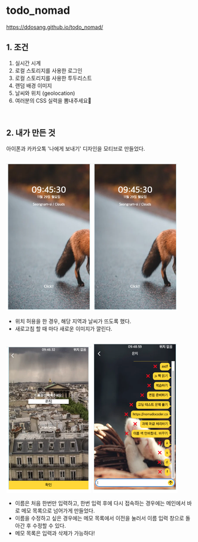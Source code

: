 # todo_nomad

https://ddosang.github.io/todo_nomad/

## 1. 조건
1. 실시간 시계
2. 로컬 스토리지를 사용한 로그인
3. 로컬 스토리지를 사용한 투두리스트
4. 랜덤 배경 이미지
5. 날씨와 위치 (geolocation)
6. 여러분의 CSS 실력을 뽐내주세요💖

<br>

## 2. 내가 만든 것

아이폰과 카카오톡 '나에게 보내기' 디자인을 모티브로 만들었다.

<br>

<div style="diplay:flex">
    <img width="45%" src="png/geo_ok.png">
    <img width="45%" src="png/geo_ok.png">
</div>

<div style="clear: both">

- 위치 허용을 한 경우, 해당 지역과 날씨가 뜨도록 했다.
- 새로고침 할 때 마다 새로운 이미지가 깔린다.

<br>

<div style="diplay:flex">
    <img width="45%" src="png/name.png">
    <img width="45%" src="png/todo.png">
</div>

<div style="clear: both">

- 이름은 처음 한번만 입력하고, 한번 입력 후에 다시 접속하는 경우에는 메인에서 바로 메모 목록으로 넘어가게 만들었다.
- 이름을 수정하고 싶은 경우에는 메모 목록에서 이전을 눌러서 이름 입력 창으로 돌아간 후 수정할 수 있다.
- 메모 목록은 입력과 삭제가 가능하다!